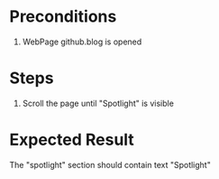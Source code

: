 # Preconditions
1. WebPage github.blog is opened

# Steps
1. Scroll the page until "Spotlight" is visible

# Expected Result
The "spotlight" section should contain text "Spotlight"